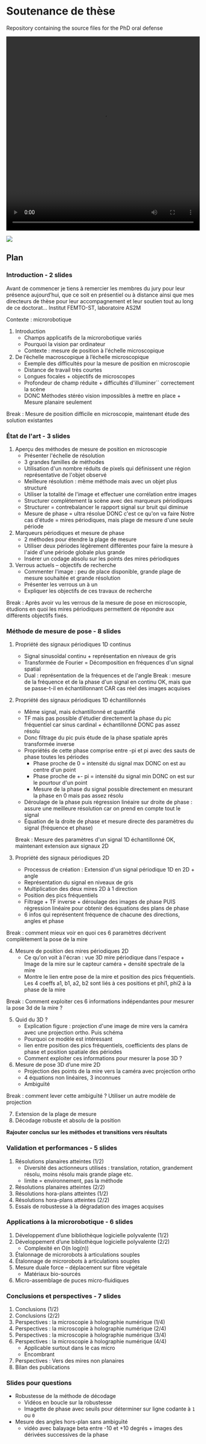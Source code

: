 # Soutenance de thèse
Repository containing the source files for the PhD oral defense

<video src="videos/part_4_applications/types_mires_assemblage.gif" width="512" height="512" controls autoplay loop></video>

![](videos/part_4_applications/types_mires_assemblage.gif)

## Plan

### Introduction - 2 slides
Avant de commencer je tiens à remercier les membres du jury pour leur présence aujourd’hui, que ce soit en présentiel ou à distance ainsi que mes directeurs de thèse pour leur accompagnement et leur soutien tout au long de ce doctorat…
Institut FEMTO-ST, laboratoire AS2M

Contexte : microrobotique

1) Introduction
    - Champs applicatifs de la microrobotique variés
    - Pourquoi la vision par ordinateur
    - Contexte : mesure de position à l'échelle microscopique
2) De l’échelle macroscopique à l’échelle microscopique
    - Exemple des difficultés pour la mesure de position en microscopie
    - Distance de travail très courtes
    - Longues focales + objectifs de microscopes
    - Profondeur de champ réduite + difficultés d'illuminer`` correctement la scène
    - DONC Méthodes stéréo vision impossibles à mettre en place + Mesure planaire seulement

Break : Mesure de position difficile en microscopie, maintenant étude des solution existantes

### État de l'art - 3 slides
1) Aperçu des méthodes de mesure de position en microscopie
    - Présenter l'échelle de résolution
    - 3 grandes familles de méthodes
    - Utilisation d'un nombre réduits de pixels qui définissent une région représentative de l'objet observé
    - Meilleure résolution : même méthode mais avec un objet plus structuré
    - Utiliser la totalité de l'image et effectuer une corrélation entre images
    - Structurer complètement la scène avec des marqueurs périodiques
    - Structurer = contrebalancer le rapport signal sur bruit qui diminue
    - Mesure de phase = ultra résolue DONC c'est ce qu'on va faire
Notre cas d'étude = mires périodiques, mais plage de mesure d'une seule période
2) Marqueurs périodiques et mesure de phase
    - 2 méthodes pour étendre la plage de mesure
    - Utiliser deux périodes légèrement différentes pour faire la mesure à l'aide d'une période globale plus grande
    - Insérer un codage absolu sur les points des mires périodiques
3) Verrous actuels – objectifs de recherche
    - Commenter l'image : peu de place disponible, grande plage de mesure souhaitée et grande résolution
    - Présenter les verrous un à un
    - Expliquer les objectifs de ces travaux de recherche

Break : Après avoir vu les verrous de la mesure de pose en microscopie, étudions en quoi les mires périodiques permettent de répondre aux différents objectifs fixés.

### Méthode de mesure de pose - 8 slides
1) Propriété des signaux périodiques 1D continus
    - Signal sinusoïdal continu + représentation en niveaux de gris
    - Transformée de Fourier = Décomposition en fréquences d'un signal spatial
    - Dual : représentation de la fréquences et de l'angle
Break : mesure de la fréquence et de la phase d'un signal en continu OK, mais que se passe-t-il en échantillonnant CAR cas réel des images acquises
2) Propriété des signaux périodiques 1D échantillonnés
    - Même signal, mais échantillonné et quantifié
    - TF mais pas possible d'étudier directement la phase du pic fréquentiel car sinus cardinal + échantillonné DONC pas assez résolu
    - Donc filtrage du pic puis étude de la phase spatiale après transformée inverse
    - Propriétés de cette phase comprise entre -pi et pi avec des sauts de phase toutes les périodes
        - Phase proche de 0 = intensité du signal max DONC on est au centre d'un point
        - Phase proche de +- pi = intensité du signal min DONC on est sur le pourtour d'un point
        - Mesure de la phase du signal possible directement en mesurant la phase en 0 mais pas assez résolu
    - Déroulage de la phase puis régression linéaire sur droite de phase : assure une meilleure résolution car on prend en compte tout le signal
    - Équation de la droite de phase et mesure directe des paramètres du signal (fréquence et phase)

    Break : Mesure des paramètres d'un signal 1D échantillonné OK, maintenant extension aux signaux 2D

3) Propriété des signaux périodiques 2D
    - Processus de création : Extension d'un signal périodique 1D en 2D + angle
    - Représentation du signal en niveaux de gris
    - Multiplication des deux mires 2D à 1 direction 
    - Position des pics fréquentiels
    - Filtrage + TF inverse + déroulage des images de phase PUIS régression linéaire pour obtenir des équations des plans de phase
    - 6 infos qui représentent fréquence de chacune des directions, angles et phase

Break : comment mieux voir en quoi ces 6 paramètres décrivent complètement la pose de la mire

4) Mesure de position des mires périodiques 2D
    - Ce qu'on voit à l'écran : vue 3D mire périodique dans l'espace + Image de la mire sur le capteur caméra + densité spectrale de la mire
    - Montre le lien entre pose de la mire et position des pics fréquentiels. Les 4 coeffs a1, b1, a2, b2 sont liés à ces positions et phi1, phi2 à la phase de la mire

Break : Comment exploiter ces 6 informations indépendantes pour mesurer la pose 3d de la mire ?

5) Quid du 3D ?
    - Explication figure : projection d'une image de mire vers la caméra avec une projection ortho. Puis schéma
    - Pourquoi ce modèle est intéressant
    - lien entre position des pics fréquentiels, coefficients des plans de phase et position spatiale des périodes
    - Comment exploiter ces informations pour mesurer la pose 3D ?
6) Mesure de pose 3D d’une mire 2D
    - Projection des points de la mire vers la caméra avec projection ortho
    - 4 équations non linéaires, 3 inconnues
    - Ambiguïté

Break : comment lever cette ambiguïté ? Utiliser un autre modèle de projection

7) Extension de la plage de mesure
8) Décodage robuste et absolu de la position

**Rajouter conclus sur les méthodes et transitions vers résultats**

### Validation et performances - 5 slides
1) Résolutions planaires atteintes (1/2)
    - Diversité des actionneurs utilisés : translation, rotation, grandement résolu, moins résolu mais grande plage etc.
    - limite = environnement, pas la méthode
2) Résolutions planaires atteintes (2/2)
3) Résolutions hora-plans atteintes (1/2)
4) Résolutions hora-plans atteintes (2/2)
5) Essais de robustesse à la dégradation des images acquises

### Applications à la microrobotique - 6 slides
1) Développement d’une bibliothèque logicielle polyvalente (1/2)
2) Développement d’une bibliothèque logicielle polyvalente (2/2)
    - Complexité en O(n log(n))
3) Étalonnage de microrobots à articulations souples
4) Étalonnage de microrobots à articulations souples
5) Mesure duale force – déplacement sur fibre végétale
    - Matériaux bio-sourcés
6) Micro-assemblage de puces micro-fluidiques

### Conclusions et perspectives - 7 slides
1) Conclusions (1/2)
2) Conclusions (2/2)
3) Perspectives : la microscopie à holographie numérique (1/4)
4) Perspectives : la microscopie à holographie numérique (2/4)
5) Perspectives : la microscopie à holographie numérique (3/4)
5) Perspectives : la microscopie à holographie numérique (4/4)
    - Applicable surtout dans le cas micro
    - Encombrant
6) Perspectives : Vers des mires non planaires
7) Bilan des publications

### Slides pour questions
- Robustesse de la méthode de décodage
    - Vidéos en boucle sur la robustesse
    - Imagette de phase avec seuils pour déterminer sur ligne codante à `1` ou `0`
- Mesure des angles hors-plan sans ambiguïté
    - vidéo avec balayage beta entre -10 et +10 degrés + images des dérivées successives de la phase